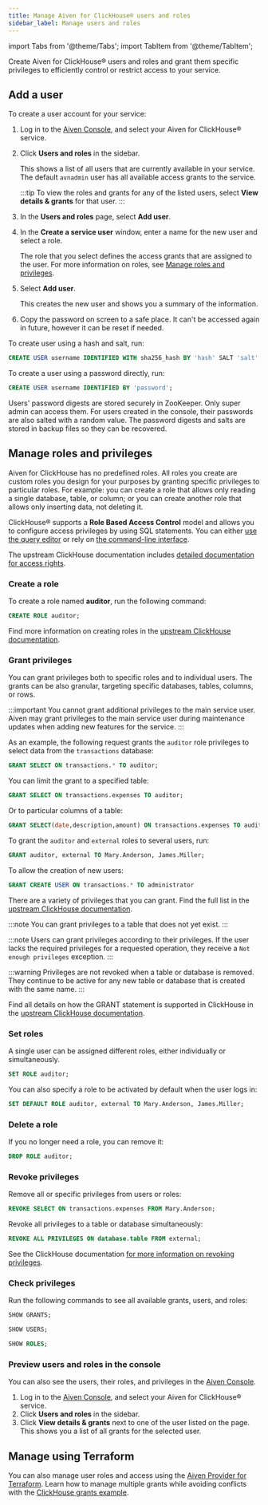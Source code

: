 ```yaml
---
title: Manage Aiven for ClickHouse® users and roles
sidebar_label: Manage users and roles
---
```


import Tabs from '@theme/Tabs';
import TabItem from '@theme/TabItem';


Create Aiven for ClickHouse® users and roles and grant them specific privileges to efficiently control or restrict access to your service.

## Add a user

To create a user account for your service:

<Tabs groupId="group1">
<TabItem value="console" label="Console" default>

1.  Log in to the [Aiven Console](https://console.aiven.io/), and
    select your Aiven for ClickHouse® service.

1.  Click **Users and roles** in the sidebar.

    This shows a list of all users that are currently
    available in your service. The default `avnadmin` user has all
    available access grants to the service.

    :::tip
    To view the roles and grants for any of the listed users, select
    **View details & grants** for that user.
    :::

1.  In the **Users and roles** page, select **Add user**.

1.  In the **Create a service user** window, enter a name for the
    new user and select a role.

    The role that you select defines the access grants that are assigned
    to the user. For more information on roles, see
    [Manage roles and privileges](/docs/products/clickhouse/howto/manage-users-roles#manage-roles-and-privileges).

1.  Select **Add user**.

    This creates the new user and shows you a summary of the
    information.

1.  Copy the password on screen to a safe place. It can't be accessed
    again in future, however it can be reset if needed.

</TabItem>
<TabItem value="cli" label="SQL">

To create user using a hash and salt, run:

```sql
CREATE USER username IDENTIFIED WITH sha256_hash BY 'hash' SALT 'salt';
```

To create a user using a password directly, run:

```sql
CREATE USER username IDENTIFIED BY 'password';
```

</TabItem>
</Tabs>

Users' password digests are stored securely in ZooKeeper. Only super admin can access
them. For users created in the console, their passwords are also salted with a random
value. The password digests and salts are stored in backup files so they can be
recovered.

## Manage roles and privileges

Aiven for ClickHouse has no predefined roles. All roles you create are custom roles you
design for your purposes by granting specific privileges to particular roles.
For example: you can create a role that allows only reading a single database, table, or
column; or you can create another role that allows only inserting data, not deleting it.

ClickHouse® supports a **Role Based Access Control** model and allows
you to configure access privileges by using SQL statements. You can
either [use the query editor](query-databases) or rely on
[the command-line interface](connect-with-clickhouse-cli).

The upstream ClickHouse documentation includes
[detailed documentation for access rights](https://clickhouse.com/docs/en/operations/access-rights/).

### Create a role

To create a role named **auditor**, run the following command:

```sql
CREATE ROLE auditor;
```

Find more information on creating roles in the
[upstream ClickHouse documentation](https://clickhouse.com/docs/en/sql-reference/statements/create/role/).

### Grant privileges

You can grant privileges both to specific roles and to individual
users. The grants can be also granular, targeting specific databases,
tables, columns, or rows.

:::important
You cannot grant additional privileges to the main service user. Aiven may grant privileges
to the main service user during maintenance updates when adding new features for the service.
:::

As an example, the following request grants the `auditor` role privileges
to select data from the `transactions` database:

```sql
GRANT SELECT ON transactions.* TO auditor;
```

You can limit the grant to a specified table:

```sql
GRANT SELECT ON transactions.expenses TO auditor;
```

Or to particular columns of a table:

```sql
GRANT SELECT(date,description,amount) ON transactions.expenses TO auditor
```

To grant the `auditor` and `external` roles to several users, run:

```sql
GRANT auditor, external TO Mary.Anderson, James.Miller;
```

To allow the creation of new users:

```sql
GRANT CREATE USER ON transactions.* TO administrator
```

There are a variety of privileges that you can grant. Find the full list in the
[upstream ClickHouse documentation](https://clickhouse.com/docs/en/sql-reference/statements/grant/#privileges).

:::note
You can grant privileges to a table that does not yet exist.
:::

:::note
Users can grant privileges according to their privileges. If the user
lacks the required privileges for a requested operation, they receive a
`Not enough privileges` exception.
:::

:::warning
Privileges are not revoked when a table or database is removed. They
continue to be active for any new table or database that is created with
the same name.
:::

Find all details on how the GRANT statement is supported in ClickHouse
in the
[upstream ClickHouse documentation](https://clickhouse.com/docs/en/sql-reference/statements/grant/).

### Set roles

A single user can be assigned different roles, either individually or
simultaneously.

```sql
SET ROLE auditor;
```

You can also specify a role to be activated by default when the user
logs in:

```sql
SET DEFAULT ROLE auditor, external TO Mary.Anderson, James.Miller;
```

### Delete a role

If you no longer need a role, you can remove it:

```sql
DROP ROLE auditor;
```

### Revoke privileges

Remove all or specific privileges from users or roles:

```sql
REVOKE SELECT ON transactions.expenses FROM Mary.Anderson;
```

Revoke all privileges to a table or database simultaneously:

```sql
REVOKE ALL PRIVILEGES ON database.table FROM external;
```

See the ClickHouse documentation [for more information on revoking
privileges](https://clickhouse.com/docs/en/sql-reference/statements/revoke/).

### Check privileges

Run the following commands to see all available grants, users, and
roles:

```sql
SHOW GRANTS;
```

```sql
SHOW USERS;
```

```sql
SHOW ROLES;
```

### Preview users and roles in the console

You can also see the users, their roles, and privileges in the [Aiven
Console](https://console.aiven.io/).

1.  Log in to the [Aiven Console](https://console.aiven.io/), and
    select your Aiven for ClickHouse® service.
1.  Click **Users and roles** in the sidebar.
1.  Click **View details & grants** next to one of the user listed on the page.
    This shows you a list of all grants for the selected user.

## Manage using Terraform

You can also manage user roles and access using the
[Aiven Provider for Terraform](/docs/tools/terraform).
Learn how to manage multiple grants while avoiding conflicts with the
[ClickHouse grants example](https://github.com/aiven/terraform-provider-aiven/tree/main/examples/clickhouse/grants).
